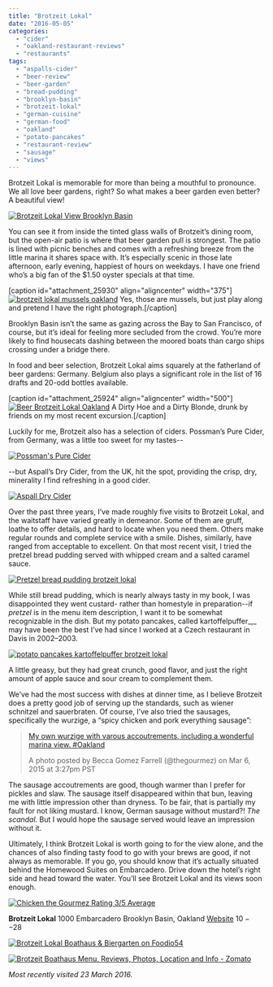 ```yaml
---
title: "Brotzeit Lokal"
date: "2016-05-05"
categories: 
  - "cider"
  - "oakland-restaurant-reviews"
  - "restaurants"
tags: 
  - "aspalls-cider"
  - "beer-review"
  - "beer-garden"
  - "bread-pudding"
  - "brooklyn-basin"
  - "brotzeit-lokal"
  - "german-cuisine"
  - "german-food"
  - "oakland"
  - "potato-pancakes"
  - "restaurant-review"
  - "sausage"
  - "views"
---
```


Brotzeit Lokal is memorable for more than being a mouthful to pronounce. We all love beer gardens, right? So what makes a beer garden even better? A beautiful view!

[![Brotzeit Lokal View Brooklyn Basin](http://s3.amazonaws.com/thegourmez-wpmedia/2016/04/Brotzeit-Lokal-07-1024x195.jpg)](http://s3.amazonaws.com/thegourmez-wpmedia/2016/04/Brotzeit-Lokal-07.jpg)

You can see it from inside the tinted glass walls of Brotzeit’s dining room, but the open-air patio is where that beer garden pull is strongest. The patio is lined with picnic benches and comes with a refreshing breeze from the little marina it shares space with. It’s especially scenic in those late afternoon, early evening, happiest of hours on weekdays. I have one friend who’s a big fan of the $1.50 oyster specials at that time.

\[caption id="attachment\_25930" align="aligncenter" width="375"\][![brotzeit lokal mussels oakland](http://s3.amazonaws.com/thegourmez-wpmedia/2016/04/brotzeit-lokal-mussels-375x500.jpg)](http://s3.amazonaws.com/thegourmez-wpmedia/2016/04/brotzeit-lokal-mussels.jpg) Yes, those are mussels, but just play along and pretend I have the right photograph.\[/caption\]

Brooklyn Basin isn’t the same as gazing across the Bay to San Francisco, of course, but it’s ideal for feeling more secluded from the crowd. You’re more likely to find housecats dashing between the moored boats than cargo ships crossing under a bridge there.

In food and beer selection, Brotzeit Lokal aims squarely at the fatherland of beer gardens: Germany. Belgium also plays a significant role in the list of 16 drafts and 20-odd bottles available.

\[caption id="attachment\_25924" align="aligncenter" width="500"\][![Beer Brotzeit Lokal Oakland](http://s3.amazonaws.com/thegourmez-wpmedia/2016/04/Brotzeit-Lokal-03-500x454.jpg)](http://s3.amazonaws.com/thegourmez-wpmedia/2016/04/Brotzeit-Lokal-03.jpg) A Dirty Hoe and a Dirty Blonde, drunk by friends on my most recent excursion.\[/caption\]

Luckily for me, Brotzeit also has a selection of ciders. Possman’s Pure Cider, from Germany, was a little too sweet for my tastes--

[![Possman's Pure Cider](http://s3.amazonaws.com/thegourmez-wpmedia/2016/04/Brotzeit-Lokal-08-368x500.jpg)](http://s3.amazonaws.com/thegourmez-wpmedia/2016/04/Brotzeit-Lokal-08.jpg)

\--but Aspall’s Dry Cider, from the UK, hit the spot, providing the crisp, dry, minerality I find refreshing in a good cider.

[![Aspall Dry Cider](http://s3.amazonaws.com/thegourmez-wpmedia/2016/04/Brotzeit-Lokal-10-500x449.jpg)](http://s3.amazonaws.com/thegourmez-wpmedia/2016/04/Brotzeit-Lokal-10.jpg)

Over the past three years, I’ve made roughly five visits to Brotzeit Lokal, and the waitstaff have varied greatly in demeanor. Some of them are gruff, loathe to offer details, and hard to locate when you need them. Others make regular rounds and complete service with a smile. Dishes, similarly, have ranged from acceptable to excellent. On that most recent visit, I tried the pretzel bread pudding served with whipped cream and a salted caramel sauce.

[![Pretzel bread pudding brotzeit lokal](http://s3.amazonaws.com/thegourmez-wpmedia/2016/04/Brotzeit-Lokal-11-500x334.jpg)](http://s3.amazonaws.com/thegourmez-wpmedia/2016/04/Brotzeit-Lokal-11.jpg)

While still bread pudding, which is nearly always tasty in my book, I was disappointed they went custard- rather than homestyle in preparation--if _pretzel_ is in the menu item description, I want it to be somewhat recognizable in the dish. But my potato pancakes, called kartoffelpuffer_,_ may have been the best I’ve had since I worked at a Czech restaurant in Davis in 2002–2003.

[![potato pancakes kartoffelpuffer brotzeit lokal](http://s3.amazonaws.com/thegourmez-wpmedia/2016/04/Brotzeit-Lokal-09-500x374.jpg)](http://s3.amazonaws.com/thegourmez-wpmedia/2016/04/Brotzeit-Lokal-09.jpg)

A little greasy, but they had great crunch, good flavor, and just the right amount of apple sauce and sour cream to complement them.

We’ve had the most success with dishes at dinner time, as I believe Brotzeit does a pretty good job of serving up the standards, such as wiener schnitzel and sauerbraten. Of course, I’ve also tried the sausages, specifically the wurzige, a “spicy chicken and pork everything sausage”:

> [My own wurzige with varous accoutrements, including a wonderful marina view. #Oakland](https://www.instagram.com/p/z55f-4QQr6/)
> 
> A photo posted by Becca Gomez Farrell (@thegourmez) on Mar 6, 2015 at 3:27pm PST

The sausage accoutrements are good, though warmer than I prefer for pickles and slaw. The sausage itself disappeared within that bun, leaving me with little impression other than dryness. To be fair, that is partially my fault for not liking mustard. I know, German sausage without mustard?! _The scandal._ But I would hope the sausage served would leave an impression without it.

Ultimately, I think Brotzeit Lokal is worth going to for the view alone, and the chances of also finding tasty food to go with your brews are good, if not always as memorable. If you go, you should know that it’s actually situated behind the Homewood Suites on Embarcadero. Drive down the hotel’s right side and head toward the water. You’ll see Brotzeit Lokal and its views soon enough.

[![Chicken the Gourmez Rating 3/5 Average](http://s3.amazonaws.com/thegourmez-wpmedia/2009/02/rating_chicken11.gif)](http://s3.amazonaws.com/thegourmez-wpmedia/2009/02/rating_chicken11.gif)

**Brotzeit Lokal** 1000 Embarcadero Brooklyn Basin, Oakland [Website](http://brotzeitbiergarten.com/) $10--$28

[![Brotzeit Lokal Boathaus & Biergarten on Foodio54](http://foodio54.com/images/badge-2-119e49.jpg)](http://foodio54.com/restaurant/Oakland-CA/119e49/Brotzeit-Lokal-Boathaus-amp-Biergarten)

[![Brotzeit Boathaus Menu, Reviews, Photos, Location and Info - Zomato](https://www.zomato.com/logo/16862286/minilink)](https://www.zomato.com/oakland-ca/brotzeit-boathaus-east-oakland "View Menu, Reviews, Photos & Information about Brotzeit Boathaus, East Oakland and other Restaurants in Oakland")

_Most recently visited 23 March 2016._
